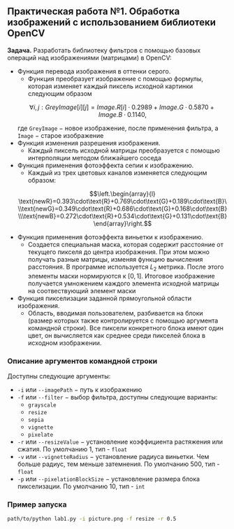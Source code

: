 ## Практическая работа №1. Обработка изображений с использованием библиотеки OpenCV

**Задача.** Разработать библиотеку фильтров с помощью базовых операций
над изображениями (матрицами) в OpenCV:
- Функция перевода изображения в оттенки серого.
	- Функция преобразует изображение с помощью формулы, которая изменяет каждый пиксель исходной картинки следующим образом
	```math
	\forall i,\,j:GreyImage[i][j]=Image.R[i]\cdot0.2989+Image.G\cdot0.5870+Image.B\cdot0.1140,
	```
	где `GreyImage` $-$ новое изображение, после применения фильтра, а `Image` $-$ старое изображение
- Функция изменения разрешения изображения.
	- Каждый пиксель исходной матрицы преобразуется с помощью интерполяции методом ближайшего соседа
- Функция применения фотоэффекта сепии к изображению.
	- Каждый из трех цветовых каналов изменяется следующим образом:
	```math
	\left.\begin{array}{l} \text{newR}=0.393\cdot\text{R}+0.769\cdot\text{G}+0.189\cdot\text{B}\\\text{newG}=0.349\cdot\text{R}+0.686\cdot\text{G}+0.168\cdot\text{B}\\\text{newB}=0.272\cdot\text{R}+0.534\cdot\text{G}+0.131\cdot\text{B}\end{array}\right.
	```
- Функция применения фотоэффекта виньетки к изображению.
	- Создается специальная маска, которая содержит расстояние от текущего пикселя до центра изображения. При этом можно получать разные матрицы, изменяя функцию вычисления расстояния. В программе используется $L_2$ метрика. После этого элементы маски нормируются к $[0,1]$. Итоговое изображение получается умножением каждого элемента исходной матрицы на соотвествующий элемент маски
- Функция пикселизации заданной прямоугольной области изображения.
	- Область, вводимая пользователем, разбивается на блоки (размер которых также контролируется с помощью аргумента командной строки). Все пиксели конкретного блока имеют один цвет, он вычисляется как среднее среди пикселей блока в исходном изображении.
### Описание аргументов командной строки
Доступны следующие аргументы:
- `-i` или `--imagePath` $-$ путь к изображению
- `-f` или `--filter` $-$ выбор фильтра, доступны следующие варианты:
	- `grayscale`
	- `resize`
	- `sepia`
	- `vignette`
	- `pixelate`
- `-r` или `--resizeValue` $-$ установление коэффициента растяжения или сжатия. По умолчанию $1$, тип - `float`
- `-v` или `--vignetteRadius` $-$ установление радиуса виньетки. Чем больше радиус, тем меньше затемнения. По умолчанию $500$, тип - `float`
- `-p` или `--pixelationBlockSize` $-$ установление размера блока пикселизации. По умолчанию $10$, тип - `int`
### Пример запуска
```sh
path/to/python lab1.py -i picture.png -f resize -r 0.5
```